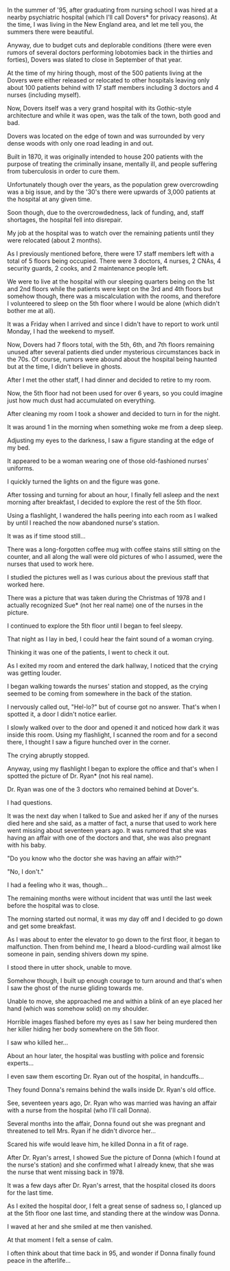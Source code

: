 In the summer of '95, after graduating from nursing school I was hired at a nearby psychiatric hospital (which I'll call Dovers* for privacy reasons). At the time, I was living in the New England area, and let me tell you, the summers there were beautiful.

Anyway, due to budget cuts and deplorable conditions (there were even rumors of several doctors performing lobotomies back in the thirties and forties), Dovers was slated to close in September of that year.

At the time of my hiring though, most of the 500 patients living at the Dovers were either released or relocated to other hospitals leaving only about 100 patients behind with 17 staff members including 3 doctors and 4 nurses (including myself).

Now, Dovers itself was a  very grand hospital with its Gothic-style architecture and while it was open, was the talk of the town, both good and bad.

Dovers was located on the edge of town and was surrounded by very dense woods with only one road leading in and out. 

Built in 1870, it was originally intended to house 200 patients with the purpose of treating the criminally insane, mentally ill, and people suffering from tuberculosis in order to cure them.

Unfortunately though over the years, as the population grew overcrowding was a big issue, and by the '30's there were upwards of 3,000 patients at the hospital at any given time.

Soon though, due to the overcrowdedness, lack of funding, and, staff shortages, the hospital fell into disrepair.

My job at the hospital was to watch over the remaining patients until they were relocated (about 2 months). 

As I previously mentioned before, there were 17 staff members left with a total of 5 floors being occupied. There were 3 doctors, 4 nurses, 2 CNAs, 4 security guards, 2 cooks, and 2 maintenance people left.

We were to live at the hospital with our sleeping quarters being on the 1st and 2nd floors while the patients were kept on the 3rd and 4th floors but somehow though, there was a miscalculation with the rooms, and therefore I volunteered to sleep on the 5th floor where I would be alone (which didn't bother me at all).

It was a Friday when I arrived and since I didn't have to report to work until Monday, I had the weekend to myself.

Now, Dovers had 7 floors total, with the 5th, 6th, and 7th floors remaining unused after several patients died under mysterious circumstances back in the 70s. Of course, rumors were abound about the hospital being haunted but at the time, I didn't believe in ghosts.

After I met the other staff, I had dinner and decided to retire to my room.

Now, the 5th floor had not been used for over 6 years, so you could imagine just how much dust had accumulated on everything.

After cleaning my room I took a shower and decided to turn in for the night.

It was around 1 in the morning when something woke me from a deep sleep.

Adjusting my eyes to the darkness, I saw a figure standing at the edge of my bed.

It appeared to be a woman wearing one of those old-fashioned nurses' uniforms.

I quickly turned the lights on and the figure was gone.

After tossing and turning for about an hour, I finally fell asleep and the next morning after breakfast, I decided to explore the rest of the 5th floor.


Using a flashlight, I wandered the halls peering into each room as I walked by until I reached the now abandoned nurse's station. 

It was as if time stood still... 

There was a long-forgotten coffee mug with coffee stains still sitting on the counter, and all along the wall were old pictures of who I assumed, were the nurses that used to work here.

I studied the pictures well as I was curious about the previous staff that worked here.

There was a picture that was taken during the Christmas of 1978 and I actually recognized Sue* (not her real name) one of the nurses in the picture.

I continued to explore the 5th floor until I began to feel sleepy.

That night as I lay in bed, I could hear the faint sound of a woman crying.

Thinking it was one of the patients, I went to check it out.

As I exited my room and entered the dark hallway, I noticed that the crying was getting louder.

I began walking towards the nurses' station and stopped, as the crying seemed to be coming from somewhere in the back of the station.

I nervously called out, "Hel-lo?" but of course got no answer. That's when I spotted it, a door I didn't notice earlier.

I slowly walked over to the door and opened it and noticed how dark it was inside this room. Using my flashlight, I scanned the room and for a second there, I thought I saw a figure hunched over in the corner.

The crying abruptly stopped.

Anyway, using my flashlight I began to explore the office and that's when I spotted the picture of Dr. Ryan* (not his real name).

Dr. Ryan was one of the 3 doctors who remained behind at Dover's.

I had questions.

It was the next day when I talked to Sue and asked her if any of the nurses died here and she said, as a matter of fact, a nurse that used to work here went missing about seventeen years ago. It was rumored that she was having an affair with one of the doctors and that, she was also pregnant with his baby.

"Do you know who the doctor she was having an affair with?"

"No, I don't."

I had a feeling who it was, though...

The remaining months were without incident that was until the last week before the hospital was to close.

The morning started out normal, it was my day off and I decided to go down and get some breakfast.

As I was about to enter the elevator to go down to the first floor, it began to malfunction. Then from behind me, I heard a blood-curdling wail almost like someone in pain, sending shivers down my spine.

I stood there in utter shock, unable to move.

Somehow though, I built up enough courage to turn around and that's when I saw the ghost of the nurse gliding towards me.

Unable to move, she approached me and within a blink of an eye placed her hand (which was somehow solid) on my shoulder.

Horrible images flashed before my eyes as I saw her being murdered then her killer hiding her body somewhere on the 5th floor.

I saw who killed her...

About an hour later, the hospital was bustling with police and forensic experts... 

I even saw them escorting Dr. Ryan out of the hospital, in handcuffs...

They found Donna's remains behind the walls inside Dr. Ryan's old office.

See, seventeen years ago, Dr. Ryan who was married was having an affair with a nurse from the hospital (who I'll call Donna). 

Several months into the affair, Donna found out she was pregnant and threatened to tell Mrs. Ryan if he didn't divorce her... 

Scared his wife would leave him, he killed Donna in a fit of rage.

After Dr. Ryan's arrest, I showed Sue the picture of Donna (which I found at the nurse's station) and she confirmed what I already knew, that she was the nurse that went missing back in 1978.

It was a few days after Dr. Ryan's arrest, that the hospital closed its doors for the last time. 

As I exited the hospital door, I felt a great sense of sadness so, I glanced up at the 5th floor one last time, and standing there at the window was Donna. 

I waved at her and she smiled at me then vanished.

At that moment I felt a sense of calm.

I often think about that time back in 95, and wonder if Donna finally found peace in the afterlife...